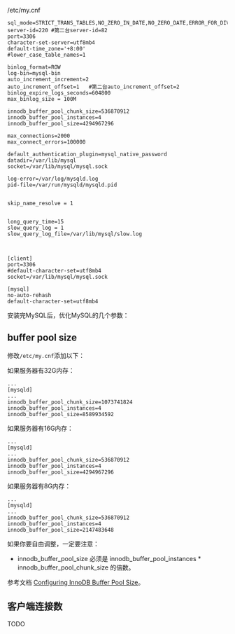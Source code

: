  /etc/my.cnf
```mysql
sql_mode=STRICT_TRANS_TABLES,NO_ZERO_IN_DATE,NO_ZERO_DATE,ERROR_FOR_DIVISION_BY_ZERO,NO_ENGINE_SUBSTITUTION
server-id=220 #第二台server-id=82
port=3306
character-set-server=utf8mb4
default-time_zone='+8:00'
#lower_case_table_names=1

binlog_format=ROW
log-bin=mysql-bin
auto_increment_increment=2 
auto_increment_offset=1   #第二台auto_increment_offset=2
binlog_expire_logs_seconds=604800
max_binlog_size = 100M

innodb_buffer_pool_chunk_size=536870912
innodb_buffer_pool_instances=4
innodb_buffer_pool_size=4294967296

max_connections=2000
max_connect_errors=100000

default_authentication_plugin=mysql_native_password
datadir=/var/lib/mysql
socket=/var/lib/mysql/mysql.sock

log-error=/var/log/mysqld.log
pid-file=/var/run/mysqld/mysqld.pid


skip_name_resolve = 1


long_query_time=15
slow_query_log = 1
slow_query_log_file=/var/lib/mysql/slow.log



[client]
port=3306
#default-character-set=utf8mb4
socket=/var/lib/mysql/mysql.sock

[mysql]
no-auto-rehash
default-character-set=utf8mb4

```
    


安装完MySQL后，优化MySQL的几个参数：

## buffer pool size

修改`/etc/my.cnf`添加以下：

如果服务器有32G内存：

```mysql
...
[mysqld]
...
innodb_buffer_pool_chunk_size=1073741824
innodb_buffer_pool_instances=4
innodb_buffer_pool_size=8589934592
```

如果服务器有16G内存：

```mysql
...
[mysqld]
...
innodb_buffer_pool_chunk_size=536870912
innodb_buffer_pool_instances=4
innodb_buffer_pool_size=4294967296
```

如果服务器有8G内存：

```mysql
...
[mysqld]
...
innodb_buffer_pool_chunk_size=536870912
innodb_buffer_pool_instances=4
innodb_buffer_pool_size=2147483648
```

如果你要自由调整，一定要注意：

* innodb_buffer_pool_size 必须是 innodb_buffer_pool_instances * innodb_buffer_pool_chunk_size 的倍数。

参考文档 [Configuring InnoDB Buffer Pool Size](https://dev.mysql.com/doc/refman/5.7/en/innodb-buffer-pool-resize.html)。

## 客户端连接数

TODO


